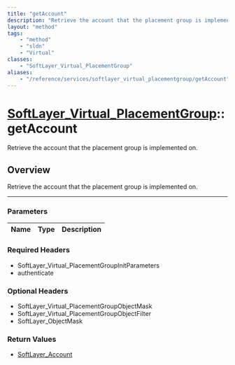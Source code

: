 ```yaml
---
title: "getAccount"
description: "Retrieve the account that the placement group is implemented on."
layout: "method"
tags:
    - "method"
    - "sldn"
    - "Virtual"
classes:
    - "SoftLayer_Virtual_PlacementGroup"
aliases:
    - "/reference/services/softlayer_virtual_placementgroup/getAccount"
---
```

# [SoftLayer_Virtual_PlacementGroup](/reference/services/SoftLayer_Virtual_PlacementGroup)::getAccount


Retrieve the account that the placement group is implemented on.


## Overview 
Retrieve the account that the placement group is implemented on.

-----

### Parameters 
|Name | Type | Description |
| --- | --- | --- |


### Required Headers
* SoftLayer_Virtual_PlacementGroupInitParameters
* authenticate


### Optional Headers
* SoftLayer_Virtual_PlacementGroupObjectMask
* SoftLayer_Virtual_PlacementGroupObjectFilter
* SoftLayer_ObjectMask

### Return Values
* <a href='/reference/datatypes/SoftLayer_Account'>SoftLayer_Account </a>




